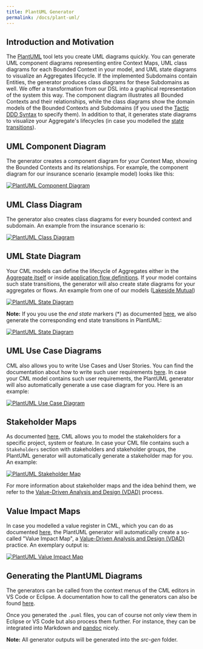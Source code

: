 ```yaml
---
title: PlantUML Generator
permalink: /docs/plant-uml/
---
```


## Introduction and Motivation
The [PlantUML](http://plantuml.com/) tool lets you create UML diagrams quickly. You can generate UML component diagrams representing entire Context Maps, UML class diagrams for each Bounded Context in your model, and UML state diagrams to visualize an Aggregates lifecycle. If the implemented Subdomains contain Entities, the generator produces class diagrams for these Subdomains as well. We offer a transformation from our DSL into a graphical representation of the system this way. The component diagram illustrates all Bounded Contexts and their relationships, while the class diagrams show the domain models of the Bounded Contexts and Subdomains (if you used the [Tactic DDD Syntax](/docs/tactic-ddd/) to specify them). In addition to that, it generates state diagrams to visualize your Aggregate's lifecycles (in case you modelled the [state transitions](/docs/aggregate/#aggregate-lifecycle-and-state-transitions)).

## UML Component Diagram
The generator creates a component diagram for your Context Map, showing the Bounded Contexts and its relationships. For example, the component diagram for our insurance scenario (example model) looks like this:

<a href="/img/plantuml-insurance-example-component-diagram.png">![PlantUML Component Diagram](/img/plantuml-insurance-example-component-diagram.png)</a>

## UML Class Diagram
The generator also creates class diagrams for every bounded context and subdomain. An example from the insurance scenario is:

<a href="/img/plantuml-insurance-example-class-diagram.png">![PlantUML Class Diagram](/img/plantuml-insurance-example-class-diagram.png)</a>

## UML State Diagram
Your CML models can define the lifecycle of Aggregates either in the [Aggregate itself](/docs/aggregate/#aggregate-lifecycle-and-state-transitions) or inside [application flow definitions](/docs/application-and-process-layer/#state-transitions). If your model contains such state transitions, the generator will also create state diagrams for your aggregates or flows. An example from one of our models ([Lakeside Mutual](https://github.com/Microservice-API-Patterns/LakesideMutual))

<a href="/img/QuoteRequestFlow_BC_InsuranceQuotes_QuoteRequestFlow_StateDiagram.png">![PlantUML State Diagram](/img/QuoteRequestFlow_BC_InsuranceQuotes_QuoteRequestFlow_StateDiagram.png)</a>

**Note:** If you you use the _end state_ markers (*) as documented [here](/docs/aggregate/#aggregate-lifecycle-and-state-transitions), we also generate the corresponding end state transitions in PlantUML:

<a href="/img/QuoteRequestFlow_BC_InsuranceQuotes_QuoteRequestFlow_StateDiagram_with-end-States.png">![PlantUML State Diagram](/img/QuoteRequestFlow_BC_InsuranceQuotes_QuoteRequestFlow_StateDiagram_with-end-States.png)</a>

## UML Use Case Diagrams
CML also allows you to write Use Cases and User Stories. You can find the documentation about how to write such user requirements [here](/docs/user-requirements/). In case your CML model contains such user requirements, the PlantUML generator will also automatically generate a use case diagram for you. Here is an example:

<a href="/img/plantuml-generation-use-case-diagram-example.png">![PlantUML Use Case Diagram](/img/plantuml-generation-use-case-diagram-example.png)</a>

## Stakeholder Maps
As documented [here](/docs/stakeholders/), CML allows you to model the stakeholders for a specific project, system or feature. In case your CML file contains such a `Stakeholders` section with stakeholders and stakeholder groups, the PlantUML generator will automatically generate a stakeholder map for you. An example:

<a href="/img/stakeholder-map-sdd-sample-simple.png">![PlantUML Stakeholder Map](/img/stakeholder-map-sdd-sample-simple.png)</a>

For more information about stakeholder maps and the idea behind them, we refer to the [Value-Driven Analysis and Design (VDAD)](https://ethical-se.github.io/value-driven-analysis-and-design) process.

## Value Impact Maps
In case you modelled a value register in CML, which you can do as documented [here](/docs/value-registers/), the PlantUML generator will automatically create a so-called "Value Impact Map", a [Value-Driven Analysis and Design (VDAD)](https://ethical-se.github.io/value-driven-analysis-and-design) practice. An exemplary output is:

<a href="/img/value-impact-map-sdd-sample.png">![PlantUML Value Impact Map](/img/value-impact-map-sdd-sample.png)</a>

## Generating the PlantUML Diagrams
The generators can be called from the context menus of the CML editors in VS Code or Eclipse. A documentation how to call the generators can also be found [here](/docs/generators/#using-the-generators).

Once you generated the `.puml` files, you can of course not only view them in Eclipse or VS Code but also process them further. For instance, they can be integrated into Markdown and [pandoc](https://pandoc.org/extras.html) nicely.

**Note:** All generator outputs will be generated into the *src-gen* folder.
